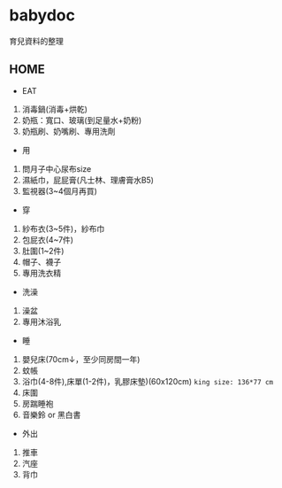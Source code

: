 # babydoc
育兒資料的整理

## HOME
* EAT
1. 消毒鍋(消毒+烘乾)
2. 奶瓶：寬口、玻璃(到足量水+奶粉)
3. 奶瓶刷、奶嘴刷、專用洗劑

* 用
1. 問月子中心尿布size
2. 濕紙巾，屁屁膏(凡士林、理膚膏水B5)
3. 監視器(3~4個月再買)

* 穿
1. 紗布衣(3~5件)，紗布巾
2. 包屁衣(4~7件)
3. 肚圍(1~2件)
4. 帽子、襪子
5. 專用洗衣精

* 洗澡
1. 澡盆
2. 專用沐浴乳

* 睡
1. 嬰兒床(70cm↓，至少同房間一年)
2. 蚊帳
3. 浴巾(4-8件),床單(1-2件)，乳膠床墊)(60x120cm)
`king size: 136*77 cm`
4. 床圍
5. 房踹睡袍
6. 音樂鈴 or 黑白書

* 外出
1. 推車
2. 汽座
3. 背巾